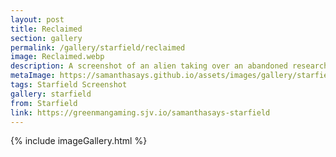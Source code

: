 ```yaml
---
layout: post
title: Reclaimed
section: gallery
permalink: /gallery/starfield/reclaimed
image: Reclaimed.webp
description: A screenshot of an alien taking over an abandoned research facility from Starfield, taken by Samantha Says.
metaImage: https://samanthasays.github.io/assets/images/gallery/starfield/Reclaimed.webp
tags: Starfield Screenshot
gallery: starfield
from: Starfield
link: https://greenmangaming.sjv.io/samanthasays-starfield
---
```

{% include imageGallery.html %}